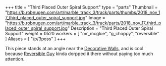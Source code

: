 +++
title = "Third Placed Outer Spiral Support"
type = "parts"
Thumbnail = "https://b.robnugen.com/art/marble_track_3/track/parts/thumbs/2018_nov_17_third_placed_outer_spiral_support.jpg"
Image = "https://b.robnugen.com/art/marble_track_3/track/parts/2018_nov_17_third_placed_outer_spiral_support.jpg"
Description = "Third Placed Outer Spiral Support"
weight = 0520
workers = [
    "mr_mcglue",
    "g_choppy",
    "reversible"
]
Aliases = [
    "/p/3poss"
]
+++

This piece stands at an angle near the
[Decorative Walls](/p/dwatlsms), and is cool because
[Reversible Guy](/w/rg) kinda dorpped it there without paying too much
attention.
